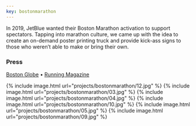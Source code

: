 ```yaml
---
key: bostonmarathon
---
```


In 2019, JetBlue wanted their Boston Marathon activation to support spectators. Tapping into marathon culture, we came up with the idea to create an on-demand poster printing truck and provide kick-ass signs to those who weren’t able to make or bring their own.

<!-- Working with production vendors, we built and parked a tailer in Coolidge Corner equipped with two industrial Epson roll printers. Using an in-house web app we then generated customized posters by placing messages on top of templated background images. The end result lined Brookline with hundreds of unique JetBlue branded posters, supporting runners on their way to the finish line and bringing a smile to the crowd along the way. -->

### Press
[Boston Globe](https://www.bostonglobe.com/metro/2019/04/15/these-were-some-best-signs-from-boston-marathon/hPkGQZ1ZYEZveFTWpwCPGJ/story.html)
 • [Running Magazine](https://runningmagazine.ca/sections/runs-races/john-frederick-becomes-first-canadian-to-run-34-consecutive-boston-marathons/)

{% include image.html url="projects/bostonmarathon/12.jpg" %}
{% include image.html url="projects/bostonmarathon/03.jpg" %}
{% include image.html url="projects/bostonmarathon/04.jpg" %}
{% include image.html url="projects/bostonmarathon/10.jpg" %}
{% include image.html url="projects/bostonmarathon/05.jpg" %}
{% include image.html url="projects/bostonmarathon/09.jpg" %}
